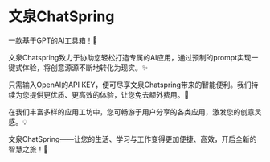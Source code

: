 # 文泉ChatSpring

一款基于GPT的AI工具箱！🚀

文泉Chatspring致力于协助您轻松打造专属的AI应用，通过预制的prompt实现一键式体验，将创意源源不断地转化为现实。✨

只需输入OpenAI的API KEY，便可尽享文泉Chatspring带来的智能便利。我们持续为您提供更优质、更高效的体验，让您免去额外费用。🎉

在我们丰富多样的应用工坊中，您可畅游于用户分享的各类应用，激发您的创意灵感。💡

文泉ChatSpring——让您的生活、学习与工作变得更加便捷、高效，开启全新的智慧之旅！🌟
